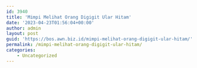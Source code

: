 ```yaml
---
id: 3940
title: 'Mimpi Melihat Orang Digigit Ular Hitam'
date: '2023-04-23T01:56:04+00:00'
author: admin
layout: post
guid: 'https://bos.awn.biz.id/mimpi-melihat-orang-digigit-ular-hitam/'
permalink: /mimpi-melihat-orang-digigit-ular-hitam/
categories:
    - Uncategorized
---
```


